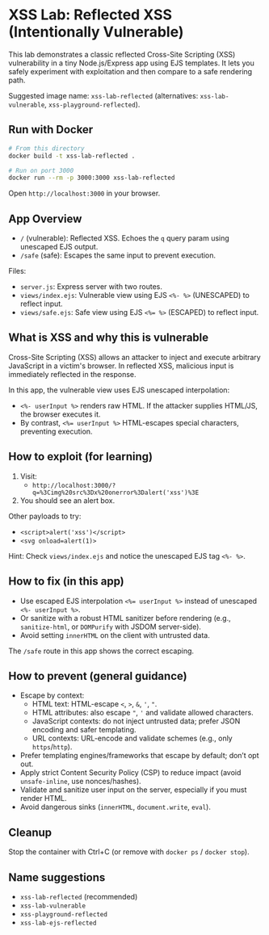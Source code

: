 # XSS Lab: Reflected XSS (Intentionally Vulnerable)

This lab demonstrates a classic reflected Cross-Site Scripting (XSS) vulnerability in a tiny Node.js/Express app using EJS templates. It lets you safely experiment with exploitation and then compare to a safe rendering path.

Suggested image name: `xss-lab-reflected` (alternatives: `xss-lab-vulnerable`, `xss-playground-reflected`).

## Run with Docker

```bash
# From this directory
docker build -t xss-lab-reflected .

# Run on port 3000
docker run --rm -p 3000:3000 xss-lab-reflected
```

Open `http://localhost:3000` in your browser.

## App Overview

- `/` (vulnerable): Reflected XSS. Echoes the `q` query param using unescaped EJS output.
- `/safe` (safe): Escapes the same input to prevent execution.

Files:
- `server.js`: Express server with two routes.
- `views/index.ejs`: Vulnerable view using EJS `<%- %>` (UNESCAPED) to reflect input.
- `views/safe.ejs`: Safe view using EJS `<%= %>` (ESCAPED) to reflect input.

## What is XSS and why this is vulnerable

Cross-Site Scripting (XSS) allows an attacker to inject and execute arbitrary JavaScript in a victim's browser. In reflected XSS, malicious input is immediately reflected in the response.

In this app, the vulnerable view uses EJS unescaped interpolation:

- `<%- userInput %>` renders raw HTML. If the attacker supplies HTML/JS, the browser executes it.
- By contrast, `<%= userInput %>` HTML-escapes special characters, preventing execution.

## How to exploit (for learning)

1. Visit:
   - `http://localhost:3000/?q=%3Cimg%20src%3Dx%20onerror%3Dalert('xss')%3E`
2. You should see an alert box.

Other payloads to try:
- `<script>alert('xss')</script>`
- `<svg onload=alert(1)>`

Hint: Check `views/index.ejs` and notice the unescaped EJS tag `<%- %>`.

## How to fix (in this app)

- Use escaped EJS interpolation `<%= userInput %>` instead of unescaped `<%- userInput %>`.
- Or sanitize with a robust HTML sanitizer before rendering (e.g., `sanitize-html`, or `DOMPurify` with JSDOM server-side).
- Avoid setting `innerHTML` on the client with untrusted data.

The `/safe` route in this app shows the correct escaping.

## How to prevent (general guidance)

- Escape by context:
  - HTML text: HTML-escape `<`, `>`, `&`, `'`, `"`.
  - HTML attributes: also escape `"`, `'` and validate allowed characters.
  - JavaScript contexts: do not inject untrusted data; prefer JSON encoding and safer templating.
  - URL contexts: URL-encode and validate schemes (e.g., only `https`/`http`).
- Prefer templating engines/frameworks that escape by default; don’t opt out.
- Apply strict Content Security Policy (CSP) to reduce impact (avoid `unsafe-inline`, use nonces/hashes).
- Validate and sanitize user input on the server, especially if you must render HTML.
- Avoid dangerous sinks (`innerHTML`, `document.write`, `eval`).

## Cleanup

Stop the container with Ctrl+C (or remove with `docker ps` / `docker stop`).

## Name suggestions

- `xss-lab-reflected` (recommended)
- `xss-lab-vulnerable`
- `xss-playground-reflected`
- `xss-lab-ejs-reflected`
